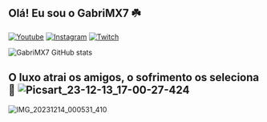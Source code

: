## Olá! Eu sou o GabriMX7 ☘️

[![Youtube](https://img.shields.io/badge/YouTube-FF0000?style=for-the-badge&logo=youtube&logoColor=white)](https://youtube.com/@GabriMX7?si=DKbFBDCW5V9GL3k0)
[![Instagram](https://img.shields.io/badge/Instagram-E4405F?style=for-the-badge&logo=instagram&logoColor=white)](https://instagram.com/gabrimx7.js?igshid=MTNiYzNiMzkwZA==)
[![Twitch](https://img.shields.io/badge/Twitch-9146FF?style=for-the-badge&logo=twitch&logoColor=white)](https://m.twitch.tv/gabrimx7)

![GabriMX7 GitHub stats](https://github-readme-stats.vercel.app/api?username=GabriMX7&show_icons=true&theme=dracula&count_private=true)

## O luxo atrai os amigos, o sofrimento os seleciona 🚀  ![Picsart_23-12-13_17-00-27-424](https://github.com/GabriMX7/GabriMX7/assets/121612254/fafe2dcd-111c-4524-8821-ba39a0f7ca92)
![IMG_20231214_000531_410](https://github.com/GabriMX7/GabriMX7/assets/121612254/8063007c-7bdf-4968-83c9-165151688395)
